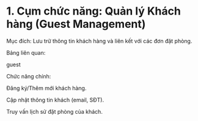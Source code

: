 # 1. Cụm chức năng: Quản lý Khách hàng (Guest Management)

Mục đích: Lưu trữ thông tin khách hàng và liên kết với các đơn đặt phòng.

Bảng liên quan:

guest

Chức năng chính:

Đăng ký/Thêm mới khách hàng.

Cập nhật thông tin khách (email, SĐT).

Truy vấn lịch sử đặt phòng của khách.
